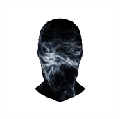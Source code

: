![Animated Preview](https://github.com/sahansharma/sahansharma/blob/main/assets/3dgifmaker36787.gif)
